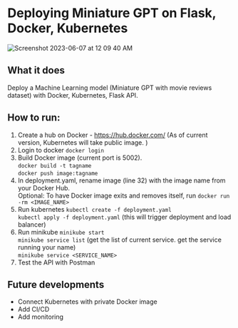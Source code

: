 # Deploying Miniature GPT on Flask, Docker, Kubernetes

![Screenshot 2023-06-07 at 12 09 40 AM](https://github.com/chrislevn/Deploying-GPT-Example/assets/32094007/89cc5c0f-b9d3-4ccd-b664-29b58eebc2af)

## What it does
Deploy a Machine Learning model (Miniature GPT with movie reviews dataset) with Docker, Kubernetes, Flask API. 

## How to run: 
1. Create a hub on Docker - https://hub.docker.com/ (As of current version, Kubernetes will take public image. ) 
2. Login to docker `docker login`
3. Build Docker image (current port is 5002). \
`docker build -t tagname`\
`docker push image:tagname`
3. In deployment.yaml, rename image (line 32) with the image name from your Docker Hub. \
Optional: To have Docker image exits and removes itself, run `docker run -rm <IMAGE_NAME>`
5. Run kubernetes
`kubectl create -f deployment.yaml` \
`kubectl apply -f deployment.yaml` (this will trigger deployment and load balancer)
5. Run minikube
`minikube start` \
`minikube service list` (get the list of current service. get the service running your name) \
`minikube service <SERVICE_NAME>`
6. Test the API with Postman

## Future developments
- Connect Kubernetes with private Docker image
- Add CI/CD 
- Add monitoring 

